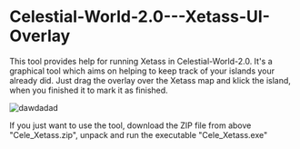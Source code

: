 # Celestial-World-2.0---Xetass-UI-Overlay

This tool provides help for running Xetass in Celestial-World-2.0. 
It's a graphical tool which aims on helping to keep track of your islands your already did. Just drag the overlay over the Xetass map and klick the island, when you finished it to mark it as finished. 

![dawdadad](https://github.com/Jakrich13/Celestial-World-2.0---Xetass-UI-Overlay/assets/105522169/93fd2248-f588-45c2-b1f0-72e5dd2a996b)

If you just want to use the tool, download the ZIP file from above "Cele_Xetass.zip", unpack and run the executable "Cele_Xetass.exe"
